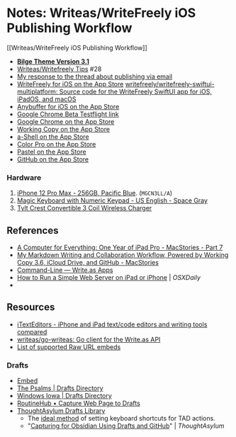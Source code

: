 # Notes: Writeas/WriteFreely iOS Publishing Workflow 

[[Writeas/WriteFreely iOS Publishing Workflow]]

* [**Bilge Theme Version 3.1**](https://github.com/extratone/bilge/releases/tag/3.1)
* [Writeas/Writefreely Tips](https://github.com/extratone/bilge/issues/28) #28
* [My response to the thread about publishing via email](https://discuss.write.as/t/add-pictures-to-email-publishing/2777/3)
* [WriteFreely for iOS on the App Store](https://apps.apple.com/us/app/writefreely/id1531530896)
[writefreely/writefreely-swiftui-multiplatform: Source code for the WriteFreely SwiftUI app for iOS, iPadOS, and macOS](https://github.com/writefreely/writefreely-swiftui-multiplatform)
* [Anybuffer for iOS on the App Store](https://apps.apple.com/us/app/anybuffer/id1330815414)
* [Google Chrome Beta Testflight link](https://testflight.apple.com/join/LPQmtkUs)
* [Google Chrome on the App Store](https://apps.apple.com/us/app/google-chrome/id535886823)
* [Working Copy on the App Store](https://apps.apple.com/us/app/working-copy-git-client/id896694807)
* [a-Shell on the App Store](https://apps.apple.com/us/app/a-shell/id1473805438)
* [Color Pro on the App Store](https://apps.apple.com/us/app/color-pro-p3-picker/id1207928528)
* [Pastel on the App Store](https://apps.apple.com/us/app/pastel/id413897608)
* [GitHub on the App Store](https://apps.apple.com/us/app/github/id1477376905)

### Hardware
 1. [iPhone 12 Pro Max - 256GB, Pacific Blue](https://store.apple.com/xc/product/MGCN3LL/A). (`MGCN3LL/A`)
 2. [Magic Keyboard with Numeric Keypad - US English - Space Gray](https://store.apple.com/xc/product/MRMH2LL/A)
 3. [Tylt Crest Convertible 3 Coil Wireless Charger](https://www.att.com/buy/accessories/chargers/tylt-crest-convertible-3-coil-wireless-charger-white.html)

## References
* [A Computer for Everything: One Year of iPad Pro - MacStories - Part 7](https://www.macstories.net/stories/one-year-of-ipad-pro/7/#github-and-markdown-editing)
* [My Markdown Writing and Collaboration Workflow, Powered by Working Copy 3.6, iCloud Drive, and GitHub - MacStories](https://www.macstories.net/ios/my-markdown-writing-and-collaboration-workflow-powered-by-working-copy-3-6-icloud-drive-and-github/)
* [Command-Line — Write.as Apps](https://write.as/apps/cli)
* [How to Run a Simple Web Server on iPad or iPhone](https://osxdaily.com/2019/02/20/run-simple-web-server-ios-ish/) | *OSXDaily*
* 

## Resources
* [iTextEditors - iPhone and iPad text/code editors and writing tools compared](https://brettterpstra.com/ios-text-editors/)
* [writeas/go-writeas: Go client for the Write.as API](https://github.com/writeas/go-writeas)
* [List of supported Raw URL embeds](https://github.com/embedas/go-embed)

### Drafts
* [Embed <audio> Element | Drafts Directory](https://actions.getdrafts.com/a/1lM)
* [The Psalms | Drafts Directory](https://actions.getdrafts.com/t/1km)
* [Windows Iowa | Drafts Directory](https://actions.getdrafts.com/t/1kY)
* [RoutineHub • Capture Web Page to Drafts](https://routinehub.co/shortcut/8994/)
* [ThoughtAsylum Drafts Library](https://tadpole.thoughtasylum.com/)
  + The [ideal method](https://forums.getdrafts.com/t/keyboard-shortcuts-on-ipad/10389/4?u=blue) of setting keyboard shortcuts for TAD actions.
  + "[Capturing for Obsidian Using Drafts and GitHub](https://www.thoughtasylum.com/2021/01/18/capturing-for-obsidian-using-drafts-and-github/)" | *ThoughtAsylum*

